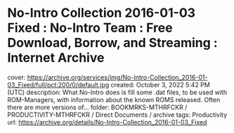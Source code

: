 # No-Intro Collection 2016-01-03 Fixed : No-Intro Team : Free Download, Borrow, and Streaming : Internet Archive

cover: https://archive.org/services/img/No-Intro-Collection_2016-01-03_Fixed/full/pct:200/0/default.jpg
created: October 3, 2022 5:42 PM (UTC)
description: What No-Intro does is fill some .dat files, to be used with ROM-Managers, with information about the known ROMS released. Often there are more versions of...
folder: BOOKMRKS-MTHRFCKR / PRODUCTIVITY-MTHRFCKR / Direct Documents / archive
tags: Productivity
url: https://archive.org/details/No-Intro-Collection_2016-01-03_Fixed